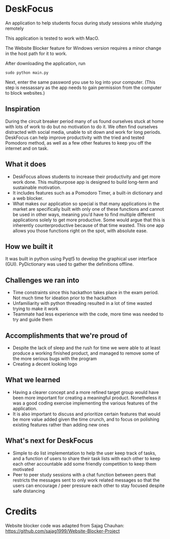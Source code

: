# DeskFocus
An application to help students focus during study sessions while studying remotely

This application is tested to work with MacO. 

The Website Blocker feature for Windows version requires a minor change in the host path for it to work. 

After downloading the application, run

`sudo python main.py`

Next, enter the same password you use to log into your computer. 
(This step is nessassary as the app needs to gain permission from the computer to block websites.)

## Inspiration
During the circuit breaker period many of us found ourselves stuck at home with lots of work to do but no motivation to do it. We often find ourselves distracted with social media, unable to sit down and work for long periods. DeskFocus can help improve productivity with the tried and tested Pomodoro method, as well as a few other features to keep you off the internet and on task.

## What it does
* DeskFocus allows students to increase their productivity and get more work done. This multipurpose app is designed to build long-term and sustainable motivation. 
* It includes features such as a Pomodoro Timer, a built-in dictionary and a web blocker.
* What makes our application so special is that many applications in the market are specifically built with only one of these functions and cannot be used in other ways, meaning you’d have to find multiple different applications solely to get more productive. Some would argue that this is inherently counterproductive because of that time wasted. This one app allows you those functions right on the spot, with absolute ease.  

## How we built it
It was built in python using Pyqt5 to develop the graphical user interface (GUI). PyDictionary was used to gather the definitions offline. 

## Challenges we ran into
* Time constraints since this hackathon takes place in the exam period. Not much time for ideation prior to the hackathon
* Unfamiliarity with python threading resulted in a lot of time wasted trying to make it work
* Teammate had less experience with the code, more time was needed to try and guide them 

## Accomplishments that we're proud of
* Despite the lack of sleep and the rush for time we were able to at least produce a working finished product, and managed to remove some of the more serious bugs with the program
* Creating a decent looking logo

## What we learned
* Having a clearer concept and a more refined target group would have been more important for creating a meaningful product. Nonetheless it was a good coding exercise implementing the various features of the application.
* It is also important to discuss and prioritize certain features that would be more value added given the time crunch, and to focus on polishing existing features rather than adding new ones

## What's next for DeskFocus
* Simple to do list implementation to help the user keep track of tasks, and a function of users to share their task lists with each other to keep each other accountable add some friendly competition to keep them motivated
* Peer to peer study sessions with a chat function between peers that restricts the messages sent to only work related messages so that the users can encourage / peer pressure each other to stay focused despite safe distancing

# Credits
Website blocker code was adapted from Sajag Chauhan:
https://github.com/sajag1999/Website-Blocker-Project
